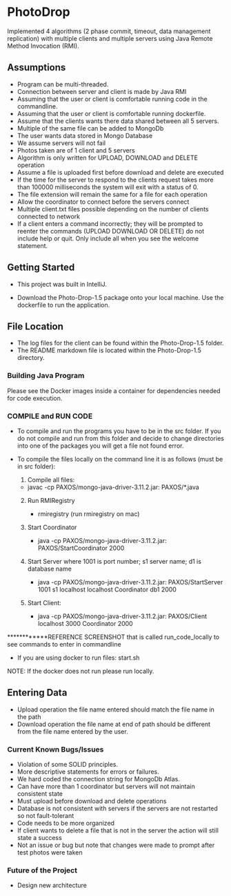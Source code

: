 # PhotoDrop

Implemented 4 algorithms (2 phase commit, timeout, data management replication) with multiple 
clients and multiple servers using Java Remote Method Invocation (RMI).

## Assumptions

* Program can be multi-threaded.
* Connection between server and client is made by Java RMI
* Assuming that the user or client is comfortable running code in the commandline.
* Assuming that the user or client is comfortable running dockerfile.
* Assume that the clients wants there data shared between all 5 servers.
* Multiple of the same file can be added to MongoDb
* The user wants data stored in Mongo Database
* We assume servers will not fail
* Photos taken are of 1 client and 5 servers
* Algorithm is only written for UPLOAD, DOWNLOAD and DELETE operation
* Assume a file is uploaded first before download and delete are executed
* If the time for the server to respond to the clients request takes more than 100000 milliseconds 
  the system will exit with a status of 0.
* The file extension will remain the same for a file for each operation
* Allow the coordinator to connect before the servers connect
* Multiple client.txt files possible depending on the number of clients connected to network
* If a client enters a command incorrectly; they will be prompted to reenter the commands 
  (UPLOAD DOWNLOAD OR DELETE) do not include help or quit. Only include all when you see the 
  welcome statement.

## Getting Started

* This project was built in IntelliJ.

* Download the Photo-Drop-1.5 package onto your local machine. Use the dockerfile to run the
  application.

## File Location
* The log files for the client can be found within the Photo-Drop-1.5 folder.
* The README markdown file is located within the Photo-Drop-1.5 directory.

### Building Java Program

Please see the Docker images inside a container for dependencies needed for code execution. </br>

### COMPILE and RUN CODE
* To compile and run the programs you have to be in the src folder. If you do not compile
  and run from this folder and decide to change directories into one of the packages you will get a
  file not found error.
* To compile the files locally on the command line it is as follows (must be in src folder):

    1. Compile all files:
    - javac -cp PAXOS/mongo-java-driver-3.11.2.jar: PAXOS/*.java

    2. Run RMIRegistry
        - rmiregistry (run rmiregistry on mac)

    3. Start Coordinator
        - java -cp PAXOS/mongo-java-driver-3.11.2.jar: PAXOS/StartCoordinator 2000

    4. Start Server where 1001 is port number; s1 server name; d1 is database name
        - java -cp PAXOS/mongo-java-driver-3.11.2.jar: PAXOS/StartServer 1001 s1 localhost localhost Coordinator db1 2000

    5. Start Client:
        - java -cp PAXOS/mongo-java-driver-3.11.2.jar: PAXOS/Client localhost 3000 Coordinator 2000

************REFERENCE SCREENSHOT that is called run_code_locally to see commands to enter in
commandline

* If you are using docker to run files:
  start.sh

NOTE: If the docker does not run please run locally.


## Entering Data
* Upload operation the file name entered should match the file name in the path
* Download operation the file name at end of path should be different from the file name entered 
  by the user.


### Current Known Bugs/Issues
* Violation of some SOLID principles.
* More descriptive statements for errors or failures.
* We hard coded the connection string for MongoDb Atlas.
* Can have more than 1 coordinator but servers will not maintain consistent state
* Must upload before download and delete operations
* Database is not consistent with servers if the servers are not restarted so not fault-tolerant
* Code needs to be more organized
* If client wants to delete a file that is not in the server the action will still state a success
* Not an issue or bug but note that changes were made to prompt after test photos were taken


### Future of the Project
* Design new architecture
